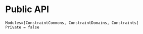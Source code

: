 # Public API

```@autodocs; canonical=false
Modules=[ConstraintCommons, ConstraintDomains, Constraints]
Private = false
```